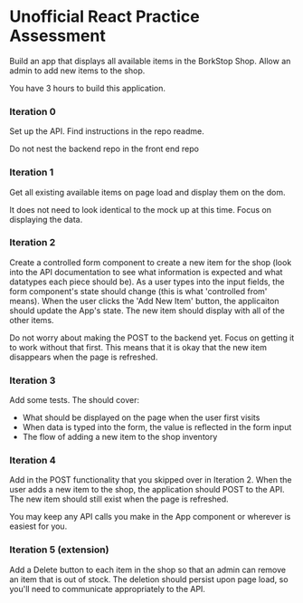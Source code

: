 # Unofficial React Practice Assessment

Build an app that displays all available items in the BorkStop Shop. Allow an admin to add new items to the shop.

You have 3 hours to build this application. 

### Iteration 0

Set up the API. Find instructions in the repo readme.

Do not nest the backend repo in the front end repo

### Iteration 1
Get all existing available items on page load and display them on the dom. 

It does not need to look identical to the mock up at this time. Focus on displaying the data.

### Iteration 2

Create a controlled form component to create a new item for the shop (look into the API documentation to see what information is expected and what datatypes each piece should be). As a user types into the input fields, the form component's state should change (this is what 'controlled from' means). When the user clicks the 'Add New Item' button, the applicaiton should update the App's state. The new item should display with all of the other items. 

Do not worry about making the POST to the backend yet. Focus on getting it to work without that first. This means that it is okay that the new item disappears when the page is refreshed. 

### Iteration 3

Add some tests. The should cover:
- What should be displayed on the page when the user first visits
- When data is typed into the form, the value is reflected in the form input
- The flow of adding a new item to the shop inventory

### Iteration 4 

Add in the POST functionality that you skipped over in Iteration 2. When the user adds a new item to the shop, the application should POST to the API. The new item should still exist when the page is refreshed. 

You may keep any API calls you make in the App component or wherever is easiest for you. 

### Iteration 5 (extension)

Add a Delete button to each item in the shop so that an admin can remove an item that is out of stock. The deletion should persist upon page load, so you'll need to communicate appropriately to the API.